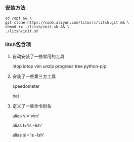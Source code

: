 ### 安装方法
```
cd /opt && \
git clone https://code.aliyun.com/litosrc/litsh.git && \
chmod +x ./litsh/init.sh && \
./litsh/init.sh
```

### litsh包含项

1. 自动安装了一些常用的工具

    htop iotop vim unzip progress tree python-pip

2. 安装了一些第三方工具

    speedometer

    bat
    
3. 定义了一些命令别名

    alias vi='vim'
    
    alias l='ls -lsh'
    
    alias sl='ls -lsh'
